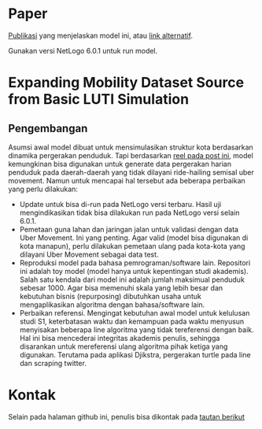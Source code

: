 # Paper

[Publikasi](https://ejournal3.undip.ac.id/index.php/pwk/article/viewFile/20507/19550) yang menjelaskan model ini, atau [link alternatif](https://www.researchgate.net/publication/327968547_Model_Simulasi_Aktivitas_Pergerakan_Penduduk_Berbasis_Agen_Studi_Kasus_Provinsi_DKI_Jakarta).

Gunakan versi NetLogo 6.0.1 untuk run model.

# Expanding Mobility Dataset Source from Basic LUTI Simulation
## Pengembangan

Asumsi awal model dibuat untuk mensimulasikan struktur kota berdasarkan dinamika pergerakan penduduk. Tapi berdasarkan [reel pada post ini](https://www.instagram.com/reel/CSll_hunCD0/?utm_source=ig_web_copy_link), model kemungkinan bisa digunakan untuk generate data pergerakan harian penduduk pada daerah-daerah yang tidak dilayani ride-hailing semisal uber movement. Namun untuk mencapai hal tersebut ada beberapa perbaikan yang perlu dilakukan:
- Update untuk bisa di-run pada NetLogo versi terbaru. Hasil uji mengindikasikan tidak bisa dilakukan run pada NetLogo versi selain 6.0.1.
- Pemetaan guna lahan dan jaringan jalan untuk validasi dengan data Uber Movement. Ini yang penting. Agar valid (model bisa digunakan di kota manapun), perlu dilakukan pemetaan ulang pada kota-kota yang dilayani Uber Movement sebagai data test.
- Reproduksi model pada bahasa pemrograman/software lain. Repositori ini adalah toy model (model hanya untuk kepentingan studi akademis). Salah satu kendala dari model ini adalah jumlah maksimual penduduk sebesar 1000. Agar bisa memenuhi skala yang lebih besar dan kebutuhan bisnis (repurposing) dibutuhkan usaha untuk mengaplikasikan algoritma dengan bahasa/software lain.
- Perbaikan referensi. Mengingat kebutuhan awal model untuk kelulusan studi S1, keterbatasan waktu dan kemampuan pada waktu menyusun menyisakan beberapa line algoritma yang tidak tereferensi dengan baik. Hal ini bisa mencederai integritas akademis penulis, sehingga disarankan untuk mereferensi ulang algoritma pihak ketiga yang digunakan. Terutama pada aplikasi Djikstra, pergerakan turtle pada line dan scraping twitter.

# Kontak
Selain pada halaman github ini, penulis bisa dikontak pada [tautan berikut](https://linktr.ee/bugyardhytio)

